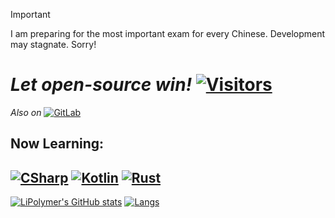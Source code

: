 > [!IMPORTANT]
> I am preparing for the most important exam for every Chinese. Development may stagnate. Sorry!
# _Let open-source win!_  [![Visitors](https://api.visitorbadge.io/api/visitors?path=https%3A%2F%2Fgithub.com%2FLiPolymer%2FLiPolymer%2F&label=Visitors&countColor=%2337d67a&style=flat-square)](https://visitorbadge.io/status?path=https%3A%2F%2Fgithub.com%2FLiPolymer%2FLiPolymer%2F)
*Also on* [![GitLab](https://img.shields.io/badge/GitLab-FF8C00?style=for-the-badge&logo=gitlab&logoColor=white)](https://gitlab.com/LiPolymer)
## Now Learning:
[![CSharp](https://img.shields.io/badge/C%23-239120?style=for-the-badge&logo=.NET&logoColor=white)](https://dotnet.microsoft.com/languages/csharp)  [![Kotlin](https://img.shields.io/badge/Kotlin-0095D5?&style=for-the-badge&logo=kotlin&logoColor=white)](https://kotlinlang.org/) [![Rust](https://img.shields.io/badge/Rust-black?style=for-the-badge&logo=rust&logoColor=#E57324)](https://www.rust-lang.org/)
---
[![LiPolymer's GitHub stats](https://github-readme-stats.vercel.app/api?username=LiPolymer&show_icons=true&theme=transparent)](https://github.com/LiPolymer) 
[![Langs](https://github-readme-stats.vercel.app/api/top-langs/?username=LiPolymer&layout=compact&langs_count=8&hide=typescript,dockerfile&theme=transparent/)](https://github.com/LiPolymer)